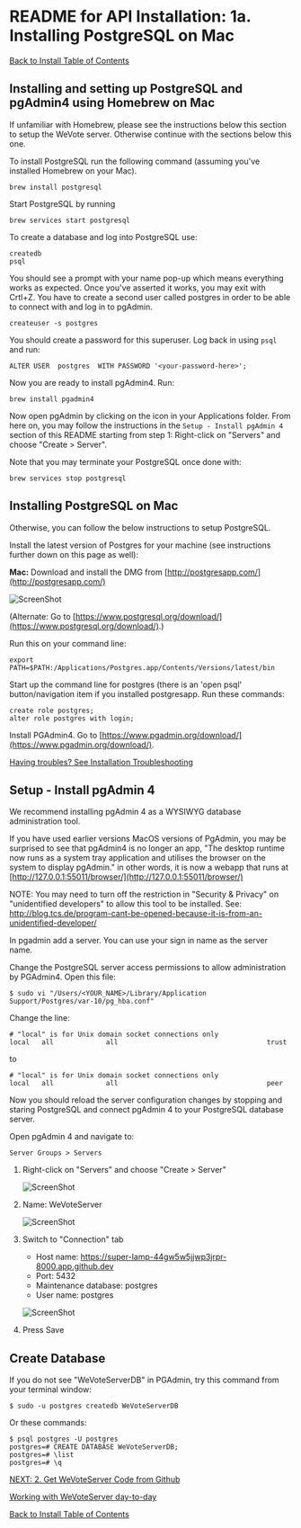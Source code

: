 # README for API Installation: 1a. Installing PostgreSQL on Mac

[Back to Install Table of Contents](README_API_INSTALL.md)

## Installing and setting up PostgreSQL and pgAdmin4 using Homebrew on Mac
If unfamiliar with Homebrew, please see the instructions below this section to setup the WeVote server. Otherwise continue with the sections below this one.

To install PostgreSQL run the following command (assuming you've installed Homebrew on your Mac).
```
brew install postgresql
```

Start PostgreSQL by running

```
brew services start postgresql
```

To create a database and log into PostgreSQL use:

```
createdb
psql
```

You should see a prompt with your name pop-up which means everything works as expected. Once you've asserted it works, you may exit with Crtl+Z. You have to create a second user called postgres in order to be able to connect with and log in to pgAdmin. 

```
createuser -s postgres
```

You should create a password for this superuser. Log back in using `psql` and run:

```
ALTER USER  postgres  WITH PASSWORD '<your-password-here>';
```

Now you are ready to install pgAdmin4. Run:

```
brew install pgadmin4
```

Now open pgAdmin by clicking on the icon in your Applications folder. From here on, you may follow the instructions in the `Setup - Install pgAdmin 4` section of this README starting from step 1: Right-click on "Servers" and choose "Create > Server".

Note that you may terminate your PostgreSQL once done with:

```
brew services stop postgresql
```

## Installing PostgreSQL on Mac

Otherwise, you can follow the below instructions to setup PostgreSQL.

Install the latest version of Postgres for your machine (see instructions further down on this page as well):
 
**Mac:** Download and install the DMG from [http://postgresapp.com/](http://postgresapp.com/)

![ScreenShot](images/DontUseTheBloatwareInstaller.png)
 
(Alternate: Go to [https://www.postgresql.org/download/](https://www.postgresql.org/download/).)

Run this on your command line:

    export PATH=$PATH:/Applications/Postgres.app/Contents/Versions/latest/bin

Start up the command line for postgres (there is an 'open psql' button/navigation item if you installed postgresapp.
Run these commands:

    create role postgres;
    alter role postgres with login;

Install PGAdmin4. Go to [https://www.pgadmin.org/download/](https://www.pgadmin.org/download/).

[Having troubles? See Installation Troubleshooting](README_INSTALLATION_TROUBLESHOOTING.md)

## Setup - Install pgAdmin 4

We recommend installing pgAdmin 4 as a WYSIWYG database administration tool.  

If you have used earlier versions MacOS versions of PgAdmin, you may be surprised to see that pgAdmin4 is no longer an 
app, "The desktop runtime now runs as a system tray application and utilises the browser on the system to display pgAdmin."
in other words, it is now a webapp that runs at [http://127.0.0.1:55011/browser/](http://127.0.0.1:55011/browser/)

NOTE: You may need to turn off the restriction in "Security & Privacy" on "unidentified developers"
to allow this tool to be installed.
See: http://blog.tcs.de/program-cant-be-opened-because-it-is-from-an-unidentified-developer/

In pgadmin add a server. You can use your sign in name as the server name.

Change the PostgreSQL server access permissions to allow administration by PGAdmin4. Open this file:

    $ sudo vi "/Users/<YOUR_NAME>/Library/Application Support/Postgres/var-10/pg_hba.conf"

Change the line:

    # "local" is for Unix domain socket connections only
    local   all             all                                     trust
to

    # "local" is for Unix domain socket connections only
    local   all             all                                     peer

    
Now you should reload the server configuration changes by stopping and staring PostgreSQL and connect pgAdmin 4 to your PostgreSQL database server.

Open pgAdmin 4 and navigate to:

    Server Groups > Servers

1. Right-click on "Servers" and choose "Create > Server"

    ![ScreenShot](images/CreateServerInPgAdmin.png)

2. Name: WeVoteServer

    ![ScreenShot](images/CreateServerDialog.png)

3. Switch to "Connection" tab
   * Host name: https://super-lamp-44gw5w5jjwp3jrpr-8000.app.github.dev
   * Port: 5432
   * Maintenance database: postgres
   * User name: postgres

    ![ScreenShot](images/CreateServerConnection.png)

4. Press Save

## Create Database

If you do not see "WeVoteServerDB" in PGAdmin, try this command from your terminal window:

    $ sudo -u postgres createdb WeVoteServerDB

Or these commands:

    $ psql postgres -U postgres
    postgres=# CREATE DATABASE WeVoteServerDB;
    postgres=# \list
    postgres=# \q

[NEXT: 2. Get WeVoteServer Code from Github](README_API_INSTALL_CODE_FROM_GITHUB.md)

[Working with WeVoteServer day-to-day](README_WORKING_WITH_WE_VOTE_SERVER.md)

[Back to Install Table of Contents](README_API_INSTALL.md)
